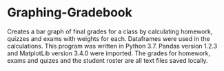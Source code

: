 # Graphing-Gradebook
Creates a bar graph of final grades for a class by calculating homework, quizzes and exams with weights for each. Dataframes were used in the calculations.
This program was written in Python 3.7. Pandas version 1.2.3 and MatplotLib version 3.4.0 were imported.
The grades for homework, exams and quizes and the student roster are all text files saved locally.
